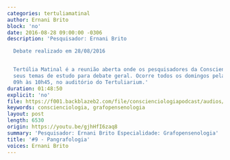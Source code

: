 ```yaml
---
categories: tertuliamatinal
author: Ernani Brito
block: 'no'
date: 2016-08-28 09:00:00 -0306
description: 'Pesquisador: Ernani Brito

  Debate realizado em 28/08/2016


  Tertúlia Matinal é a reunião aberta onde os pesquisadores da Conscienciologia apresentam
  seus temas de estudo para debate geral. Ocorre todos os domingos pela manhã, das
  09h às 10h45, no auditório do Tertuliarium.'
duration: 01:48:50
explicit: 'no'
file: https://f001.backblazeb2.com/file/conscienciologiapodcast/audios/gjhHfI6zaq8.mp3
keywords: conscienciologia, grafopensenologia
layout: post
length: 6530
origin: https://youtu.be/gjhHfI6zaq8
summary: 'Pesquisador: Ernani Brito Especialidade: Grafopensenologia'
title: '#9 - Pangrafologia'
voices: Ernani Brito
---
```

